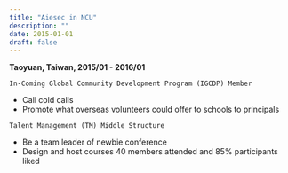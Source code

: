 ```yaml
---
title: "Aiesec in NCU"
description: ""
date: 2015-01-01
draft: false
---
```

**Taoyuan, Taiwan, 2015/01 - 2016/01** 

`In-Coming Global Community Development Program (IGCDP) Member`
- Call cold calls 
- Promote what overseas volunteers could offer to schools to principals

`Talent Management (TM) Middle Structure`
- Be a team leader of newbie conference
- Design and host courses 40 members attended and 85% participants liked